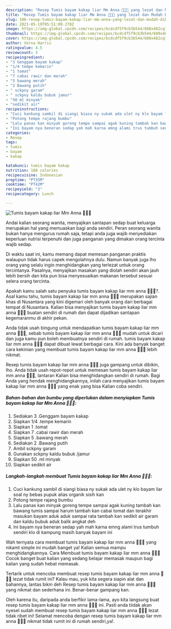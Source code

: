```yaml
---
description: "Resep Tumis bayam kakap liar Mm Anna 🌿🌿🌿 yang lezat dan Mudah Dibuat"
title: "Resep Tumis bayam kakap liar Mm Anna 🌿🌿🌿 yang lezat dan Mudah Dibuat"
slug: 106-resep-tumis-bayam-kakap-liar-mm-anna-yang-lezat-dan-mudah-dibuat
date: 2021-05-19T05:51:09.278Z
image: https://img-global.cpcdn.com/recipes/bcdcdf5f9cb3b544/680x482cq70/tumis-bayam-kakap-liar-mm-anna-🌿🌿🌿-foto-resep-utama.jpg
thumbnail: https://img-global.cpcdn.com/recipes/bcdcdf5f9cb3b544/680x482cq70/tumis-bayam-kakap-liar-mm-anna-🌿🌿🌿-foto-resep-utama.jpg
cover: https://img-global.cpcdn.com/recipes/bcdcdf5f9cb3b544/680x482cq70/tumis-bayam-kakap-liar-mm-anna-🌿🌿🌿-foto-resep-utama.jpg
author: Verna Harris
ratingvalue: 4.5
reviewcount: 3
recipeingredient:
- "3 Genggam bayam kakap"
- "1/4 tempe kemarin"
- "1 tomat"
- "7 cabai rawir dan merah"
- "5 bawang merah"
- "2 Bawang putih"
- " sckpny garam"
- " sckpny kaldu bubuk jamur"
- "50 ml minyak"
- "sedikit air"
recipeinstructions:
- "Cuci kankung sambil di siangi biasa ny sukak ada ulet ny klo bayam liar soal ny bebas pupuk alias organik sisih kan"
- "Potong tempe rajang bumbu"
- "Lalu panas kan minyak goreng tempe sampai agak kuning tambah kan bawang tumis sampai harum tambah kan cabai tomat dan terakhir masukan bayam aduk aduk sampai rata tambah kan sedikit air garam dan kaldu bubuk aduk balik angkat deh"
- "Ini bayam nya beneran sedap yah mah karna emng alami trus tumbuh sendiri klo di kampung masih banyak bayam ini"
categories:
- Resep
tags:
- tumis
- bayam
- kakap

katakunci: tumis bayam kakap 
nutrition: 188 calories
recipecuisine: Indonesian
preptime: "PT35M"
cooktime: "PT42M"
recipeyield: "3"
recipecategory: Lunch

---
```



![Tumis bayam kakap liar Mm Anna 🌿🌿🌿](https://img-global.cpcdn.com/recipes/bcdcdf5f9cb3b544/680x482cq70/tumis-bayam-kakap-liar-mm-anna-🌿🌿🌿-foto-resep-utama.jpg)

Andai kalian seorang wanita, menyajikan santapan sedap buat keluarga merupakan hal yang memuaskan bagi anda sendiri. Peran seorang  wanita bukan hanya mengurus rumah saja, tetapi anda juga wajib menyediakan keperluan nutrisi terpenuhi dan juga panganan yang dimakan orang tercinta wajib sedap.

Di waktu  saat ini, kamu memang dapat memesan panganan praktis walaupun tidak harus capek mengolahnya dulu. Namun banyak juga lho orang yang selalu ingin menghidangkan yang terlezat untuk orang tercintanya. Pasalnya, menyajikan masakan yang diolah sendiri akan jauh lebih bersih dan kita pun bisa menyesuaikan makanan tersebut sesuai selera orang tercinta. 



Apakah kamu salah satu penyuka tumis bayam kakap liar mm anna 🌿🌿🌿?. Asal kamu tahu, tumis bayam kakap liar mm anna 🌿🌿🌿 merupakan sajian khas di Nusantara yang kini digemari oleh banyak orang dari berbagai tempat di Nusantara. Kalian bisa menyajikan tumis bayam kakap liar mm anna 🌿🌿🌿 buatan sendiri di rumah dan dapat dijadikan santapan kegemaranmu di akhir pekan.

Anda tidak usah bingung untuk mendapatkan tumis bayam kakap liar mm anna 🌿🌿🌿, sebab tumis bayam kakap liar mm anna 🌿🌿🌿 mudah untuk dicari dan juga kamu pun boleh membuatnya sendiri di rumah. tumis bayam kakap liar mm anna 🌿🌿🌿 dapat dibuat lewat berbagai cara. Kini ada banyak banget cara kekinian yang membuat tumis bayam kakap liar mm anna 🌿🌿🌿 lebih nikmat.

Resep tumis bayam kakap liar mm anna 🌿🌿🌿 juga gampang untuk dibikin, lho. Anda tidak usah repot-repot untuk memesan tumis bayam kakap liar mm anna 🌿🌿🌿, lantaran Kalian bisa menghidangkan sendiri di rumah. Bagi Anda yang hendak menghidangkannya, inilah cara menyajikan tumis bayam kakap liar mm anna 🌿🌿🌿 yang enak yang bisa Kalian coba sendiri.

<!--inarticleads1-->

##### Bahan-bahan dan bumbu yang diperlukan dalam menyiapkan Tumis bayam kakap liar Mm Anna 🌿🌿🌿:

1. Sediakan 3 .Genggam bayam kakap
1. Siapkan 1/4 .tempe kemarin
1. Siapkan 1 .tomat
1. Siapkan 7 .cabai rawir dan merah
1. Siapkan 5 .bawang merah
1. Sediakan 2 .Bawang putih
1. Ambil  sckpny garam
1. Gunakan  sckpny kaldu bubuk /jamur
1. Siapkan 50 .ml minyak
1. Siapkan sedikit air




<!--inarticleads2-->

##### Langkah-langkah membuat Tumis bayam kakap liar Mm Anna 🌿🌿🌿:

1. Cuci kankung sambil di siangi biasa ny sukak ada ulet ny klo bayam liar soal ny bebas pupuk alias organik sisih kan
1. Potong tempe rajang bumbu
1. Lalu panas kan minyak goreng tempe sampai agak kuning tambah kan bawang tumis sampai harum tambah kan cabai tomat dan terakhir masukan bayam aduk aduk sampai rata tambah kan sedikit air garam dan kaldu bubuk aduk balik angkat deh
1. Ini bayam nya beneran sedap yah mah karna emng alami trus tumbuh sendiri klo di kampung masih banyak bayam ini




Wah ternyata cara membuat tumis bayam kakap liar mm anna 🌿🌿🌿 yang nikamt simple ini mudah banget ya! Kalian semua mampu menghidangkannya. Cara Membuat tumis bayam kakap liar mm anna 🌿🌿🌿 Cocok banget buat kalian yang sedang belajar memasak maupun bagi kalian yang sudah hebat memasak.

Tertarik untuk mencoba membuat resep tumis bayam kakap liar mm anna 🌿🌿🌿 lezat tidak rumit ini? Kalau mau, yuk kita segera siapin alat dan bahannya, lantas bikin deh Resep tumis bayam kakap liar mm anna 🌿🌿🌿 yang nikmat dan sederhana ini. Benar-benar gampang kan. 

Oleh karena itu, daripada anda berfikir lama-lama, ayo kita langsung buat resep tumis bayam kakap liar mm anna 🌿🌿🌿 ini. Pasti anda tiidak akan nyesel sudah membuat resep tumis bayam kakap liar mm anna 🌿🌿🌿 lezat tidak ribet ini! Selamat mencoba dengan resep tumis bayam kakap liar mm anna 🌿🌿🌿 nikmat tidak rumit ini di rumah sendiri,ya!.

